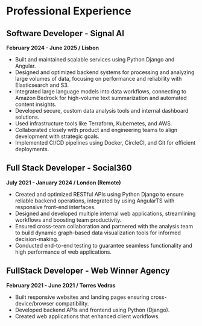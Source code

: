 # Professional Experience

## Software Developer - Signal AI
**February 2024 - June 2025 / Lisbon**

- Built and maintained scalable services using Python Django and Angular.
- Designed and optimized backend systems for processing and analyzing large volumes of data, focusing on performance and reliability with Elasticsearch and S3.
- Integrated large language models into data workflows, connecting to Amazon Bedrock for high-volume text summarization and automated content insights.
- Developed secure, custom data analysis tools and internal dashboard solutions.
- Used infrastructure tools like Terraform, Kubernetes, and AWS.
- Collaborated closely with product and engineering teams to align development with strategic goals.
- Implemented CI/CD pipelines using Docker, CircleCI, and Git for efficient deployments.

## Full Stack Developer - Social360
**July 2021 - January 2024 / London (Remote)**

- Created and optimized RESTful APIs using Python Django to ensure reliable backend operations, integrated by using AngularTS with responsive front-end interfaces.
- Designed and developed multiple internal web applications, streamlining workflows and boosting team productivity.
- Ensured cross-team collaboration and partnered with the analysis team to build dynamic graph-based data visualization tools for informed decision-making.
- Conducted end-to-end testing to guarantee seamless functionality and high     performance of web applications.

## FullStack Developer - Web Winner Agency
**February 2021 - June 2021 / Torres Vedras**

- Built responsive websites and landing pages ensuring cross-device/browser compatibility.
- Developed backend APIs and frontend using Python (Django).
- Created web applications that enhanced client workflows.  
